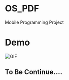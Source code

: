 # OS_PDF
Mobile Programming Project

# Demo

![GIF](https://user-images.githubusercontent.com/28076542/57831137-3ca75880-77ef-11e9-98b4-70f8fab6426b.gif)

## To Be Continue....
